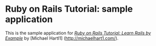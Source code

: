 # Ruby on Rails Tutorial: sample application

This is the sample application for
[*Ruby on Rails Tutorial: Learn Rails by Example*](http://railstutorial.org/)
by [Michael Hartl1] (http://michaelhart1.com/).
